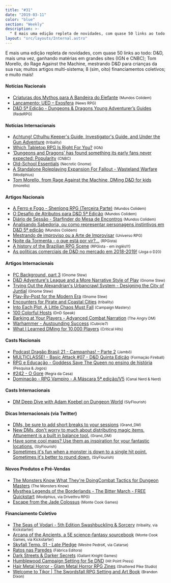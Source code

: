 ```yaml
---
title: "#31"
date: "2019-03-11"
color: "blue"
section: "Weekly"
description: >-
  " E mais uma edição repleta de novidades, com quase 50 links ao todo: D&D, mais uma vez, ganhando matérias em grandes sites (IGN e CNBC); Tom Morello, do Rage Against the Machine, mestrando D&D para crianças da sua rua; muitos artigos multi-sistema; 8 (sim, oito) financiamentos coletivos; e muito mais!"
layout: "src/layouts/Internal.astro"
---
```


E mais uma edição repleta de novidades, com quase 50 links ao todo: D&D, mais uma vez, ganhando matérias em grandes sites (IGN e CNBC); Tom Morello, do Rage Against the Machine, mestrando D&D para crianças da sua rua; muitos artigos multi-sistema; 8 (sim, oito) financiamentos coletivos; e muito mais!

#### Notícias Nacionais

- [Criaturas dos Mythos para A Bandeira do Elefante] <small>(Mundos Colidem)</small>
- [Lançamento: UED – Exosfera] <small>(News RPG)</small>
- [D&D 5ª Edição - Dungeons & Dragons Young Adventurer’s Guides] <small>(RedeRPG)</small>

#### Notícias Internacionais

- [Achtung! Cthulhu Keeper's Guide, Investigator's Guide, and Under the Gun Adventure] <small>(tribality)</small>
- [Which Tabletop RPG Is Right For You?] <small>(IGN)</small>
- [‘Dungeons and Dragons’ has found something its early fans never expected: Popularity] <small>(CNBC)</small>
- [Old-School Essentials] <small>(Necrotic Gnome)</small>
- [A Standalone Roleplaying Expansion For Fallout - Wasteland Warfare] <small>(Modiphius)</small>
- [Tom Morello, from Rage Against the Machine, DMing D&D for kids] <small>(tmorello)</small>

#### Artigos Nacionais

- [A Ferro e Fogo - Shenlong RPG (Terceira Parte)] <small>(Mundos Colidem)</small>
- [O Desafio de Atributos para D&D 5ª Edição] <small>(Mundos Colidem)</small>
- [Diário de Sessão - Starfinder do Mesa de Encontros] <small>(Mundos Colidem)</small>
- [Analisando Sabedoria, ou como representar personagens instintivos em D&D 5ª edição] <small>(Mundos Colidem)</small>
- [Mestrando de improviso ou a Arte de Improvisar] <small>(Universo RPG)</small>
- [Noite da Tormenta - o que está por vir?…] <small>(RPGista)</small>
- [A history of the Brazilian RPG Scene] <small>(RPGista - em inglês!!!)</small>
- [As políticas comerciais de D&D no mercado em 2018-2019!] <small>(Joga o D20)</small>

#### Artigos Internacionais

- [PC Background, part 3] <small>(Gnome Stew)</small>
- [D&D Adventure's League and a More Narrative Style of Play] <small>(Gnome Stew)</small>
- [Trying Out the Alexandrian's Urbancrawl System - Designing the City of Juntial] <small>(Gnome Stew)</small>
- [Play-By-Post for the Modern Era] <small>(Gnome Stew)</small>
- [Encounters for Pirate and Coastal Cities] <small>(tribality)</small>
- [Into Each Plot, A Little Chaos Must Fall] <small>(Campaign Mastery)</small>
- [100 Colorful Hosts] <small>(DnD Speak)</small>
- [Barking at Your Players - Advanced Combat Narration] <small>(The Angry DM)</small>
- [Warhammer - Austounding Success] <small>(Cubicle7)</small>
- [What I Learned DMing for 10,000 Players] <small>(Critical Hits)</small>

#### Casts Nacionais

- [Podcast Dragão Brasil 21 - Campanhas! – Parte 2] <small>(Jambô)</small>
- [MULTICLASSE! - Basic Attack #07 - D&D Quinta Edição] <small>(Formação Fireball)</small>
- [RPG e Educação - Goddess Save The Queen no ensino de história] <small>(Pesquisa & Jogos)</small>
- [#242 - O Gore] <small>(Regra da Casa)</small>
- [Dominação - RPG Vampiro - A Máscara 5ª edição/V5] <small>(Canal Nerd & Nerd)</small>

#### Casts Internacionais

- [DM Deep Dive with Adam Koebel on Dungeon World] <small>(SlyFlourish)</small>

#### Dicas Internacionais (via Twitter)

- [DMs, be sure to add short breaks to your sessions] <small>(Grand_DM)</small>
- [New DMs, don't worry to much about distributing magic items. Attunement is a built in balance tool.] <small>(Grand_DM)</small>
- [Have some cool maps? Use them as inspiration for your fantastic locations.] <small>(SlyFlourish)</small>
- [Sometimes it's fun when a monster is down to a single hit point. Sometimes it's better to round down.] <small>(SlyFlourish)</small>

#### Novos Produtos e Pré-Vendas

- [The Monsters Know What They're DoingCombat Tactics for Dungeon Masters] <small>(The Monsters Know)</small>
- [Mysthea Legends of the Borderlands - The Bitter March - FREE Quickstart] <small>(Modiphius, via Drivethru RPG)</small>
- [Escape from the Jade Colossus] <small>(Monte Cook Games)</small>

#### Financiamento Coletivo

- [The Seas of Vodari - 5th Edition Swashbuckling & Sorcery] <small>(tribality, via Kickstarter)</small>
- [Arcana of the Ancients, a 5E science-fantasy sourcebook] <small>(Monte Cook Games, via Kickstarter)</small>
- [Skyfall Temp. 01 - Late Pledge] <small>(Mestre PedroK, via Catarse)</small>
- [Ratos nas Paredes] <small>(Fábrica Editora)</small>
- [Dark Streets & Darker Secrets] <small>(Gallant Knight Games)</small>
- [Humblewood Campaign Setting for 5e DND] <small>(Hit Point Press)</small>
- [Hair Metal Horror - Glam Metal Horror RPG Zines] <small>(Shattered Pike Studio)</small>
- [Welcome to Tikor | The Swordsfall RPG Setting and Art Book] <small>(Brandon Dixon)</small>

[criaturas dos mythos para a bandeira do elefante]: https://www.mundoscolidem.com.br/criaturas-dos-mythos-para-a-bandeira-do-elefante/
[lançamento: ued – exosfera]: https://newsrpg.wordpress.com/2019/03/14/lancamento-ued-exosfera/
[d&d 5ª edição - dungeons & dragons young adventurer’s guides]: https://www.rederpg.com.br/2019/03/17/dd-5a-edicao-dungeons-dragons-young-adventurers-guides/
[achtung! cthulhu keeper's guide, investigator's guide, and under the gun adventure]: https://www.tribality.com/2019/03/11/achtung-cthulhu-keepers-guideand-investigators-guides-call-of-cthulhu-7e/
[the monsters know what they’re doing - combat tactics for dungeon masters, available for pre-order]: http://themonstersknow.com/the-monsters-know-gallery-books/
[which tabletop rpg is right for you?]: https://www.ign.com/articles/2019/03/15/which-tabletop-rpg-is-right-for-you
[‘dungeons and dragons’ has found something its early fans never expected: popularity]: https://www.cnbc.com/2019/03/15/dungeons-and-dragons-is-more-popular-than-ever-thanks-to-twitch.html
[old-school essentials]: https://necroticgnome.com/collections/old-school-essentials
[a standalone roleplaying expansion for fallout - wasteland warfare]: https://www.modiphius.com/fallout-roleplaying.html
[tom morello, from rage against the machine, dming d&d for kids]: https://twitter.com/tmorello/status/1107044869321572352
[a ferro e fogo - shenlong rpg (terceira parte)]: https://www.mundoscolidem.com.br/shenlong-rpg-classes/
[o desafio de atributos para d&d 5ª edição]: https://www.mundoscolidem.com.br/desafio-atributos-dd5e/
[diário de sessão - starfinder do mesa de encontros]: https://www.mundoscolidem.com.br/diario-sessao-starfinder/
[analisando sabedoria, ou como representar personagens instintivos em d&d 5ª edição]: https://www.mundoscolidem.com.br/analisando-sabedoria/
[mestrando de improviso ou a arte de improvisar]: https://universorpg.com/bau-do-mestre/dicas/mestrando-de-improviso-ou-a-arte-de-improvisar/
[noite da tormenta - o que está por vir?…]: http://rpgista.com.br/2019/03/15/noite-da-tormenta-o-que-esta-por-vir/
[a history of the brazilian rpg scene]: http://rpgista.com.br/2019/03/17/a-history-of-the-brazilian-rpg-scene/
[as políticas comerciais de d&d no mercado em 2018-2019!]: https://jogaod20.blogspot.com/2019/03/wizards-politicas.html
[pc background, part 3]: https://gnomestew.com/pc-backgrounds-part-3/
[d&d adventure's league and a more narrative style of play]: https://gnomestew.com/dd-adventurers-league-and-a-more-narrative-style-of-play/
[trying out the alexandrian's urbancrawl system - designing the city of juntial]: https://gnomestew.com/trying-out-the-alexandrians-urbancrawl-system-designing-the-city-of-juntial/
[play-by-post for the modern era]: https://gnomestew.com/play-by-post-for-the-modern-era/
[encounters for pirate and coastal cities]: https://www.tribality.com/2019/03/12/encounters-for-pirate-and-coastal-cities/
[into each plot, a little chaos must fall]: http://www.campaignmastery.com/blog/to-each-plot-a-little-chaos/
[100 colorful hosts]: http://dndspeak.com/2019/03/100-colorful-hosts/
[barking at your players - advanced combat narration]: https://theangrygm.com/barking-at-your-players-advanced-combat-narration/
[warhammer - austounding success]: http://cubicle7.co.uk/warhammer-astounding-success/
[what i learned dming for 10,000 players]: https://critical-hits.com/blog/2010/08/13/what-i-learned-dming-for-10000-players/
[podcast dragão brasil 21 - campanhas! – parte 2]: https://jamboeditora.com.br/podcast-dragao-brasil-21-campanhas/
[multiclasse! - basic attack #07 - d&d quinta edição]: https://www.youtube.com/watch?v=AEhl7BmsLCM
[rpg e educação - goddess save the queen no ensino de história]: https://www.youtube.com/watch?v=PvtTb5ryQ60
[#242 - o gore]: https://regradacasa.podbean.com/e/242-o-gore/
[dominação - rpg vampiro - a máscara 5ª edição/v5]: https://www.youtube.com/watch?v=DrYgWKRxuRg&feature=youtu.be
[dm deep dive with adam koebel on dungeon world]: http://slyflourish.com/deep_dive_adam_koebel.html
[dms, be sure to add short breaks to your sessions]: https://twitter.com/Grand_DM/status/1105448907771916294
[new dms, don't worry to much about distributing magic items. attunement is a built in balance tool.]: https://twitter.com/Grand_DM/status/1107256443407921154
[have some cool maps? use them as inspiration for your fantastic locations.]: https://twitter.com/SlyFlourish/status/1106963718959702016
[sometimes it's fun when a monster is down to a single hit point. sometimes it's better to round down.]: https://twitter.com/SlyFlourish/status/1106224120881139712
[the monsters know what they're doingcombat tactics for dungeon masters]: https://www.simonandschuster.com/books/The-Monsters-Know-What-Theyre-Doing/Keith-Ammann/9781982122669
[mysthea legends of the borderlands - the bitter march - free quickstart]: https://www.drivethrurpg.com/product/269419/Mysthea-Legends-of-the-Borderlands-The-Bitter-March--FREE-Quickstart
[escape from the jade colossus]: https://www.montecookgames.com/store/product/escape-from-the-jade-colossus/
[the seas of vodari - 5th edition swashbuckling & sorcery]: https://www.kickstarter.com/projects/tribality/the-seas-of-vodari-5th-edition-swashbuckling-and-s
[arcana of the ancients, a 5e science-fantasy sourcebook]: https://www.kickstarter.com/projects/montecookgames/arcana-of-the-ancients-a-5e-science-fantasy-source
[skyfall temp. 01 - late pledge]: https://www.catarse.me/lateskyfall
[ratos nas paredes]: https://www.catarse.me/ratosnasparedes
[dark streets & darker secrets]: https://www.kickstarter.com/projects/gallantknightgames/dark-streets-and-darker-secrets
[humblewood campaign setting for 5e dnd]: https://www.kickstarter.com/projects/hitpointpress/humblewood-campaign-setting-for-5e-dnd
[hair metal horror - glam metal horror rpg zines]: https://www.kickstarter.com/projects/1576054163/hair-metal-horror-glam-metal-horror-rpg-zines
[welcome to tikor | the swordsfall rpg setting and art book]: https://www.kickstarter.com/projects/swordsfall/welcome-to-tikor-the-swordsfall-rpg-setting-and-ar
